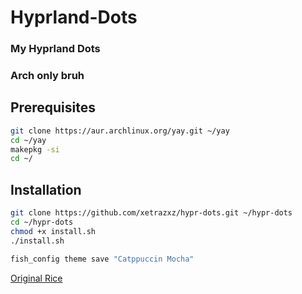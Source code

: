 # Hyprland-Dots
### My Hyprland Dots
### Arch only bruh

## Prerequisites
```bash
git clone https://aur.archlinux.org/yay.git ~/yay
cd ~/yay
makepkg -si
cd ~/
```

## Installation
```bash
git clone https://github.com/xetrazxz/hypr-dots.git ~/hypr-dots
cd ~/hypr-dots
chmod +x install.sh
./install.sh
```

```bash
fish_config theme save "Catppuccin Mocha"
```
[Original Rice](https://github.com/gaurav23b/simple-hyprland)
